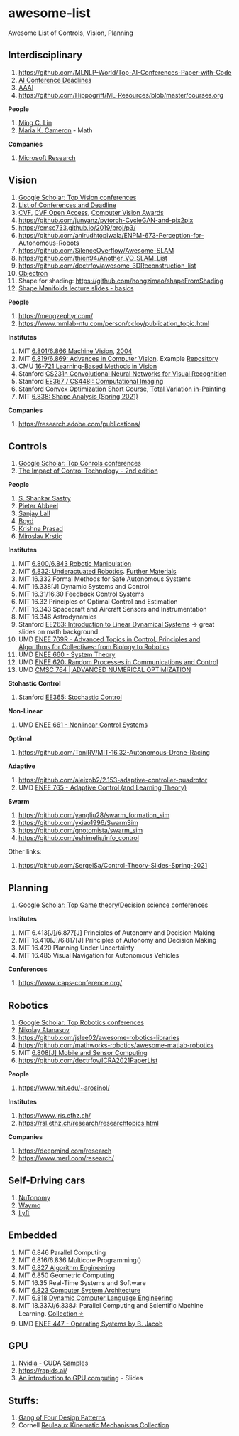 # awesome-list
Awesome List of Controls, Vision, Planning

## Interdisciplinary
1. https://github.com/MLNLP-World/Top-AI-Conferences-Paper-with-Code
2. [AI Conference Deadlines](http://aideadlin.es/?sub=RO,CV)
3. [AAAI](https://aaai.org/)
4. https://github.com/Hippogriff/ML-Resources/blob/master/courses.org

**People**
1. [Ming C. Lin](http://www.cs.umd.edu/~lin/)
2. [Maria K. Cameron](https://www.math.umd.edu/~mariakc/) - Math

**Companies**
1. [Microsoft Research](https://www.microsoft.com/en-us/research/)

## Vision
1. [Google Scholar: Top Vision conferences](https://scholar.google.com/citations?view_op=top_venues&hl=en&vq=eng_computervisionpatternrecognition)
2. [List of Conferences and Deadline](https://vision.ai.illinois.edu/links/)
3. [CVF](https://www.thecvf.com/), [CVF Open Access](https://openaccess.thecvf.com/menu), [Computer Vision Awards](https://www.thecvf.com/?page_id=413)
4. https://github.com/junyanz/pytorch-CycleGAN-and-pix2pix
5. https://cmsc733.github.io/2019/proj/p3/
6. https://github.com/anirudhtopiwala/ENPM-673-Perception-for-Autonomous-Robots
7. https://github.com/SilenceOverflow/Awesome-SLAM
8. https://github.com/thien94/Another_VO_SLAM_List
9. https://github.com/dectrfov/awesome_3DReconstruction_list
10. [Objectron](https://github.com/google-research-datasets/Objectron)
11. Shape for shading: https://github.com/hongzimao/shapeFromShading
12. [Shape Manifolds lecture slides - basics](https://github.com/tomfletcher/GeometryOfData)

**People**
1. https://mengzephyr.com/
2. https://www.mmlab-ntu.com/person/ccloy/publication_topic.html

**Institutes**
1. MIT [6.801/6.866 Machine Vision](https://ocw.mit.edu/courses/electrical-engineering-and-computer-science/6-801-machine-vision-fall-2020/), 
[2004](https://ocw.mit.edu/courses/electrical-engineering-and-computer-science/6-801-machine-vision-fall-2004/)
2. MIT [6.819/6.869: Advances in Computer Vision](http://6.869.csail.mit.edu/sp21/). Example [Repository](https://github.com/akselsd/MIT-6.869-Advances-In-Computer-Vision)
3. CMU [16-721 Learning-Based Methods in Vision](http://www.cs.cmu.edu/~efros/courses/LBMV07/)
4. Stanford [CS231n Convolutional Neural Networks for Visual Recognition](https://cs231n.github.io/)
5. Stanford [EE367 / CS448I: Computational Imaging](http://stanford.edu/class/ee367/)
6. Stanford [Convex Optimization Short Course](https://web.stanford.edu/~boyd/papers/cvx_short_course.html), [Total Variation in-Painting](https://nbviewer.org/github/cvxgrp/cvxpy/blob/master/examples/notebooks/WWW/tv_inpainting.ipynb)
7. MIT [6.838: Shape Analysis (Spring 2021)](https://groups.csail.mit.edu/gdpgroup/6838_spring_2021.html)


**Companies**
1. https://research.adobe.com/publications/


## Controls
1. [Google Scholar: Top Conrols conferences](https://scholar.google.com/citations?view_op=top_venues&hl=en&vq=eng_automationcontroltheory)
2. [The Impact of Control Technology - 2nd edition](http://ieeecss.org/index.php/impact-control-technology-2nd-edition)

**People**
1. [S. Shankar Sastry](https://www2.eecs.berkeley.edu/Faculty/Homepages/sastry.html)
2. [Pieter Abbeel](https://www2.eecs.berkeley.edu/Faculty/Homepages/abbeel.html)
3. [Sanjay Lall](http://lall.stanford.edu/)
4. [Boyd](https://web.stanford.edu/~boyd/index.html)
5. [Krishna Prasad](https://user.eng.umd.edu/~krishna/teaching.htm)
6. [Miroslav Krstic](http://flyingv.ucsd.edu/)

**Institutes**
1. MIT [6.800/6.843 Robotic Manipulation](https://manipulation.csail.mit.edu/Fall2021/)
2. MIT [6.832: Underactuated Robotics](http://underactuated.csail.mit.edu/Spring2021/index.html). [Further Materials](http://underactuated.csail.mit.edu/Spring2021/resources.html#further_material)
3. MIT 16.332 Formal Methods for Safe Autonomous Systems
4. MIT 16.338[J] Dynamic Systems and Control
5. MIT 16.31/16.30 Feedback Control Systems
6. MIT 16.32 Principles of Optimal Control and Estimation
7. MIT 16.343 Spacecraft and Aircraft Sensors and Instrumentation
8. MIT 16.346 Astrodynamics
9. Stanford [EE263: Introduction to Linear Dynamical Systems](http://ee263.stanford.edu/lectures.html) -> great slides on math background. 
10. UMD [ENEE 769R - Advanced Topics in Control, Principles and Algorithms for Collectives: from Biology to Robotics](http://classweb.ece.umd.edu/enee769r.F2012/)
11. UMD [ENEE 660 - System Theory](http://classweb.ece.umd.edu/enee660.F2010/)
12. UMD [ENEE 620: Random Processes in Communications and Control](https://user.eng.umd.edu/~abarg/620/)
13. UMD [CMSC 764 | ADVANCED NUMERICAL OPTIMIZATION](https://www.cs.umd.edu/~tomg/cmsc764_2020/)

**Stohastic Control**
1. Stanford [EE365: Stochastic Control](https://stanford.edu/class/ee365/index.html)

**Non-Linear**
1. UMD [ENEE 661 - Nonlinear Control Systems](http://classweb.ece.umd.edu/enee661.S2020/)

**Optimal**
1. https://github.com/ToniRV/MIT-16.32-Autonomous-Drone-Racing

**Adaptive**
1. https://github.com/aleixpb2/2.153-adaptive-controller-quadrotor
2. UMD [ENEE 765 - Adaptive Control (and Learning Theory)](http://classweb.ece.umd.edu/enee765.F2019/)

**Swarm**
1. https://github.com/yangliu28/swarm_formation_sim
2. https://github.com/yxiao1996/SwarmSim
3. https://github.com/gnotomista/swarm_sim
4. https://github.com/eshimelis/info_control

Other links:
1. https://github.com/SergeiSa/Control-Theory-Slides-Spring-2021

## Planning
1. [Google Scholar: Top Game theory/Decision science conferences](https://scholar.google.com/citations?view_op=top_venues&hl=en&vq=eng_gametheorydecisionscience)

**Institutes**
1. MIT 6.413[J]/6.877[J] Principles of Autonomy and Decision Making
2. MIT 16.410[J]/6.817[J] Principles of Autonomy and Decision Making
3. MIT 16.420 Planning Under Uncertainty
4. MIT 16.485 Visual Navigation for Autonomous Vehicles

**Conferences**
1. https://www.icaps-conference.org/


## Robotics
1. [Google Scholar: Top Robotics conferences](https://scholar.google.com/citations?view_op=top_venues&hl=en&vq=eng_robotics)
2. [Nikolay Atanasov](https://existentialrobotics.org/pages/research.html)
3. https://github.com/jslee02/awesome-robotics-libraries
4. https://github.com/mathworks-robotics/awesome-matlab-robotics
5. MIT [6.808[J] Mobile and Sensor Computing](https://6808.github.io/)
6. https://github.com/dectrfov/ICRA2021PaperList

**People**
1. https://www.mit.edu/~arosinol/

**Institutes**
1. https://www.iris.ethz.ch/
2. https://rsl.ethz.ch/research/researchtopics.html

**Companies**
1. https://deepmind.com/research
2. https://www.merl.com/research/

## Self-Driving cars
1. [NuTonomy](https://github.com/nutonomy)
2. [Waymo](https://github.com/waymo-research)
3. [Lyft](https://github.com/lyft)

## Embedded
1. MIT 6.846 Parallel Computing
2. MIT 6.816/6.836 Multicore Programming()
3. MIT [6.827 Algorithm Engineering](https://people.csail.mit.edu/jshun/6827-s22/)
4. MIT 6.850 Geometric Computing
5. MIT 16.35 Real-Time Systems and Software
6. MIT [6.823 Computer System Architecture](http://csg.csail.mit.edu/6.823/lecnotes.html)
7. MIT [6.818 Dynamic Computer Language Engineering](http://6.s081.scripts.mit.edu/sp18/schedule.html)
8. MIT 18.337J/6.338J: Parallel Computing and Scientific Machine Learning. [Collection :star:](https://github.com/mitmath/18337)
9. UMD [ENEE 447 - Operating Systems by B. Jacob](http://classweb.ece.umd.edu/enee447.S2021/)

## GPU
1. [Nvidia - CUDA Samples](https://github.com/NVIDIA/cuda-samples/tree/master/Samples)
2. https://rapids.ai/
3. [An introduction to GPU computing](https://lsi2.ugr.es/jmantas/ppr/teoria/descargas/PPR_CUDA.pdf) - Slides


## Stuffs:
1. [Gang of Four Design Patterns](https://github.com/Junzhuodu/design-patterns)
2. Cornell [Reuleaux Kinematic Mechanisms Collection](https://digital.library.cornell.edu/collections/kmoddl)
